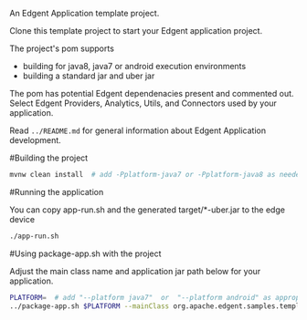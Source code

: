 An Edgent Application template project.

Clone this template project to start your Edgent application project.

The project's pom supports
- building for java8, java7 or android execution environments
- building a standard jar and uber jar

The pom has potential Edgent dependenacies present and commented out.
Select Edgent Providers, Analytics, Utils, and Connectors used by your application.

Read `../README.md` for general information about Edgent Application development.

#Building the project

```sh
mvnw clean install  # add -Pplatform-java7 or -Pplatform-java8 as needed
```

#Running the application

You can copy app-run.sh and the generated target/*-uber.jar to the edge device

```sh
./app-run.sh
```

#Using package-app.sh with the project

Adjust the main class name and application jar path below for your application.

```sh
PLATFORM=  # add "--platform java7"  or  "--platform android" as appropriate
../package-app.sh $PLATFORM --mainClass org.apache.edgent.samples.template.HelloEdgentTemplate --appjar target/edgent-samples-template-1.2.0-SNAPSHOT.jar
```

